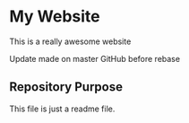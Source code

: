 # My Website

This is a really awesome website

Update made on master GitHub before rebase

## Repository Purpose

This file is just a readme file.
